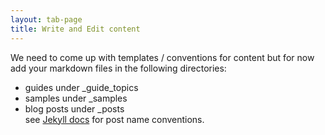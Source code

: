 ```yaml
---
layout: tab-page
title: Write and Edit content
---
```


We need to come up with templates / conventions for content but for now add your markdown files in the following directories:  

  - guides under \_guide_topics  
  - samples under \_samples
  - blog posts under \_posts  
    see [Jekyll docs](http://jekyllrb.com/docs/posts/) for post name conventions.
